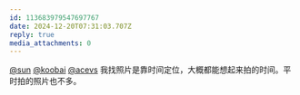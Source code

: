 ```yaml
---
id: 113683979547697767
date: 2024-12-20T07:31:03.707Z
reply: true
media_attachments: 0
---
```


[@sun](https://jiong.us/@sun) [@koobai](https://mastodon.social/@koobai) [@acevs](https://mastodon.social/@acevs) 我找照片是靠时间定位，大概都能想起来拍的时间。平时拍的照片也不多。

